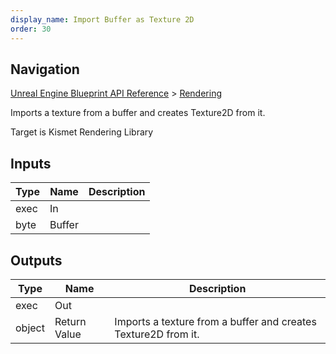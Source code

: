 ```yaml
---
display_name: Import Buffer as Texture 2D
order: 30
---
```

## Navigation

[Unreal Engine Blueprint API Reference](https://dev.epicgames.com/documentation/en-us/unreal-engine/BlueprintAPI) > [Rendering](https://dev.epicgames.com/documentation/en-us/unreal-engine/BlueprintAPI/Rendering)

Imports a texture from a buffer and creates Texture2D from it.

Target is Kismet Rendering Library

## Inputs

| Type | Name | Description |
| --- | --- | --- |
| exec | In |  |
| byte | Buffer |  |

## Outputs

| Type | Name | Description |
| --- | --- | --- |
| exec | Out |  |
| object | Return Value | Imports a texture from a buffer and creates Texture2D from it. |
